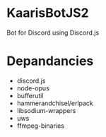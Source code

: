 # KaarisBotJS2

Bot for Discord using Discord.js

# Depandancies

* discord.js
* node-opus
* bufferutil
* hammerandchisel/erlpack
* libsodium-wrappers
* uws
* ffmpeg-binaries
